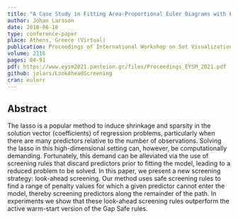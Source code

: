 ```yaml
---
title: "A Case Study in Fitting Area-Proportional Euler Diagrams with Ellipses Using eulerr"
author: Johan Larsson
date: 2018-06-18
type: conference-paper
place: Athens, Greece (Virtual)
publication: Proceedings of International Workshop on Set Visualization and Reasoning
volume: 2116
pages: 84-91
pdf: https://www.eysm2021.panteion.gr/files/Proceedings_EYSM_2021.pdf
github: jolars/LookAheadScreening
cran: eulerr
---
```


## Abstract

The lasso is a popular method to induce shrinkage and sparsity in the solution vector (coefficients) of regression problems, particularly when there are many predictors relative to the number of observations. Solving the lasso in this high-dimensional setting can, however, be computationally demanding. Fortunately, this demand can be alleviated via the use of screening rules that discard predictors prior to fitting the model, leading to a reduced problem to be solved. In this paper, we present a new screening strategy: look-ahead screening. Our method uses safe screening rules to find a range of penalty values for which a given predictor cannot enter the model, thereby screening predictors along the remainder of the path. In experiments we show that these look-ahead screening rules outperform the active warm-start version of the Gap Safe rules.

